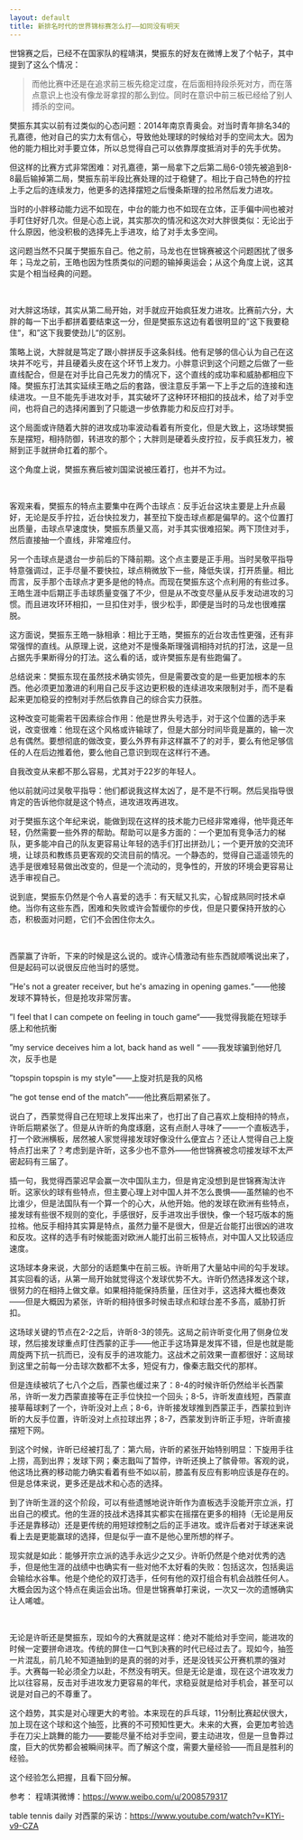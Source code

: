 ```yaml
---
layout: default
title: 新排名时代的世界锦标赛怎么打——如同没有明天
---
```


世锦赛之后，已经不在国家队的程靖淇，樊振东的好友在微博上发了个帖子，其中提到了这么个情况：

> 而他比赛中还是在追求前三板先稳定过度，在后面相持段杀死对方，而在落点意识上也没有像龙哥拿捏的那么到位。同时在意识中前三板已经给了别人搏杀的空间。

樊振东其实以前有过类似的心态问题：2014年南京青奥会。对当时青年排名34的孔嘉德，他对自己的实力太有信心，导致他处理球的时候给对手的空间太大。因为他的能力相比对手要立体，所以总觉得自己可以依靠厚度抵消对手的先手优势。

但这样的比赛方式非常困难：对孔嘉德，第一局拿下之后第二局6-0领先被追到8-8最后输掉第二局，樊振东前半段比赛处理的过于稳健了。相比于自己特色的拧拉上手之后的连续发力，他更多的选择摆短之后慢条斯理的拉吊然后发力进攻。

当时的小胖移动能力远不如现在，中台的能力也不如现在立体，正手偏中间也被对手盯住好好几次。但是心态上说，其实那次的情况和这次对大胖很类似：无论出于什么原因，他没积极的选择先上手进攻，给了对手太多空间。

这问题当然不只属于樊振东自己。他之前，马龙也在世锦赛被这个问题困扰了很多年；马龙之前，王皓也因为性质类似的问题的输掉奥运会；从这个角度上说，这其实是个相当经典的问题。

<br>

对大胖这场球，其实从第二局开始，对手就应开始疯狂发力进攻。比赛前六分，大胖的每一下出手都拼着要结束这一分，但是樊振东这边有着很明显的”这下我要稳住“，和”这下我要使劲儿“的区别。

策略上说，大胖就是笃定了跟小胖拼反手这条斜线。他有足够的信心认为自己在这块并不吃亏，并且硬着头皮在这个环节上发力。小胖意识到这个问题之后做了一些直线配合，但是在对手比自己先发力的情况下，这个直线的成功率和威胁都相应下降。樊振东打法其实延续王皓之后的套路，很注意反手第一下上手之后的连接和连续进攻。一旦不能先手进攻对手，其实破坏了这种环环相扣的技战术，给了对手空间，也将自己的选择闲置到了只能退一步依靠能力和反应打对手。

这个局面或许随着大胖的进攻成功率波动看着有所变化，但是大致上，这场球樊振东是摆短，相持防御，转进攻的那个；大胖则是硬着头皮拧拉，反手疯狂发力，被掰到正手就拼命扛着的那个。

这个角度上说，樊振东赛后被刘国梁说被压着打，也并不为过。

<br>

客观来看，樊振东的特点主要集中在两个击球点：反手近台这块主要是上升点最好，无论是反手拧拉，近台快拉发力，甚至拉下旋击球点都是偏早的。这个位置打出质量，击球点早速度快，樊振东质量又高，对手其实很难招架。两下顶住对手，然后直接抽一个直线，非常难应付。

另一个击球点是退台一步前后的下降前期。这个点主要是正手用。当时吴敬平指导特意强调过，正手尽量不要快拉，球点稍微放下一些，降低失误，打开质量。相比而言，反手那个击球点才更多是他的特点。而现在樊振东这个点利用的有些过多。王皓生涯中后期正手击球质量变强了不少，但是从不改变尽量从反手发动进攻的习惯。而且进攻环环相扣，一旦扣住对手，很少松手，即便是当时的马龙也很难摆脱。

这方面说，樊振东王皓一脉相承：相比于王皓，樊振东的近台攻击性更强，还有非常强悍的直线。从原理上说，这绝对不是慢条斯理强调相持对抗的打法，这是一旦占据先手果断得分的打法。这么看的话，或许樊振东是有些跑偏了。


总结说来：樊振东现在虽然技术确实领先，但是需要改变的是一些更加根本的东西。他必须更加激进的利用自己反手这边更积极的连续进攻来限制对手，而不是看起来更加稳妥的控制对手然后依靠自己的综合实力获胜。

这种改变可能需若干因素综合作用：他是世界头号选手，对于这个位置的选手来说，改变很难：他现在这个风格或许输球了，但是大部分时间毕竟是赢的，输一次总有偶然。要想彻底的做改变，要么外界有非这样赢不了的对手，要么有他足够信任的人在后边推着他，要么他自己意识到现在这样行不通。

自我改变从来都不那么容易，尤其对于22岁的年轻人。

他以前就问过吴敬平指导：他们都说我这样太凶了，是不是不行啊。然后吴指导很肯定的告诉他你就是这个特点，进攻进攻再进攻。

对于樊振东这个年纪来说，能做到现在这样的技术能力已经非常难得，他毕竟还年轻，仍然需要一些外界的帮助。帮助可以是多方面的：一个更加有竞争活力的梯队，更多能冲自己的队友更容易让年轻的选手们打出拼劲儿；一个更开放的交流环境，让球员和教练员更客观的交流目前的情况。一个静态的，觉得自己遥遥领先的选手是很难轻易做出改变的，但是一个流动的，竞争性的，开放的环境会更容易让选手审视自己。

说到底，樊振东仍然是个令人喜爱的选手：有天赋又扎实，心智成熟同时技术卓绝。当你有这些东西，困难和失败或许会暂缓你的步伐，但是只要保持开放的心态，积极面对问题，它们不会困住你太久。

<br>

西蒙赢了许昕，下来的时候是这么说的。或许心情激动有些东西就顺嘴说出来了，但是起码可以说很反应他当时的感觉。

”He's not a greater receiver, but he's amazing in opening games.“——他接发球不算特长，但是抢攻非常厉害。

”I feel that I can compete on feeling in touch game“——我觉得我能在短球手感上和他抗衡

”my service deceives him a lot, back hand as well “ ——我发球骗到他好几次，反手也是

”topspin topspin is my style"——上旋对抗是我的风格

“he got tense end of the match”——他比赛后期紧张了。

说白了，西蒙觉得自己在短球上发挥出来了，也打出了自己喜欢上旋相持的特点，许昕后期紧张了。但是从许昕的角度琢磨，这有点耐人寻味了——一个直板选手，打一个欧洲横板，居然被人家觉得接发球好像没什么便宜占？还让人觉得自己上旋特点打出来了？考虑到是许昕，这多少也不意外——他世锦赛被念叨接发球不太严密起码有三届了。

插一句，我觉得西蒙迟早会赢一次中国队主力，但是肯定没想到是世锦赛淘汰许昕。这家伙的球有些特点，但主要心理上对中国人并不怎么畏惧——虽然输的也不比谁少，但是法国队有一个算一个的心大，从他开始。他的发球在欧洲有些特点，接发球有些很不规则的变化，手感很好，反手进攻出手很快，像一个轻巧版本的施拉格。他反手相持其实算是特点，虽然力量不是很大，但是近台能打出很凶的进攻和反攻。这样的选手有时候能面对欧洲人能打出前三板特点，对中国人又比较适应速度。

这场球本身来说，大部分的话题集中在前三板。许昕用了大量站中间的勾手发球。其实回看的话，从第一局开始就觉得这个发球优势不大。许昕仍然选择发这个球，很努力的在相持上做文章。如果相持能保持质量，压住对手，这选择大概也奏效——但是大概因为紧张，许昕的相持很多时候击球点和球台差不多高，威胁打折扣。

这场球关键的节点在2-2之后，许昕8-3的领先。这局之前许昕变化用了侧身位发球，然后接发球重点盯住西蒙的正手——他正手这场算是发挥不错，但是也就是能周旋两下抗一抗而已，没有反手的进攻能力。这战术之前效果一直都很好：这局球到这里之前每一分击球次数都不太多，短促有力，像秦志戬交代的那样。

但是连续被坑了七八个之后，西蒙也缓过来了：8-4的时候许昕仍然给半长西蒙吊，许昕一发力西蒙直接等在正手位快拉一个回头；8-5，许昕发直线短，西蒙直接草莓球剌了一个，许昕没对上点；8-6，许昕接发球推到西蒙正手，西蒙拉到许昕的大反手位置，许昕没对上点拉球出界；8-7，西蒙发到许昕正手短，许昕直接摆短下网。

到这个时候，许昕已经被打乱了：第六局，许昕的紧张开始特别明显：下旋用手往上捞，高到出界；发球下网；秦志戬叫了暂停，许昕还换上了髌骨带。客观的说，他这场比赛的移动能力确实看着有些不如以前，膝盖有反应有影响应该是存在的。但是总体来说，更多还是战术和心态的选择。

到了许昕生涯的这个阶段，可以有些遗憾地说许昕作为直板选手没能开宗立派，打出自己的模式。他的生涯的技战术选择其实都实在摇摆在更多的相持（无论是用反手还是靠移动）还是更传统的用短球控制之后的正手进攻。或许后者对于球迷来说看上去是更能赢球的选择，但是似乎一直不是他心里所想的样子。

现实就是如此：能够开宗立派的选手永远少之又少。许昕仍然是个绝对优秀的选手，但是他生涯的战绩中也确实有一些对他不太好看的失败：包括这次，包括奥运会输给水谷隼。他是个绝伦的双打选手，任何有他的双打组合有机会战胜任何人。大概会因为这个特点在奥运会出场。但是世锦赛单打来说，一次又一次的遗憾确实让人唏嘘。

<br>


无论是许昕还是樊振东，现如今的大赛就是这样：绝对不能给对手空间，能进攻的时候一定要拼命进攻。传统的屏住一口气到决赛的时代已经过去了。现如今，抽签一片混乱，前几轮不知道抽到的是真的弱的对手，还是没钱买公开赛机票的强对手。大赛每一轮必须全力以赴，不然没有明天。但是无论是谁，现在这个进攻发力比以往容易，反击对手进攻发力更容易的年代，求稳妥就是给对手机会，甚至可以说是对自己的不尊重了。

这个趋势，其实是对心理更大的考验。本来现在的乒乓球，11分制比赛起伏很大，加上现在这个球和这个抽签，比赛的不可预知性更大。未来的大赛，会更加考验选手在刀尖上跳舞的能力——要能尽量不给对手空间，要主动进攻，但是一旦鲁莽过度，巨大的优势都会被瞬间抹平。而了解这个度，需要大量经验——而且是胜利的经验。

这个经验怎么把握，且看下回分解。

参考：
程靖淇微博：https://www.weibo.com/u/2008579317

table tennis daily 对西蒙的采访：https://www.youtube.com/watch?v=K1Yi-v9-CZA